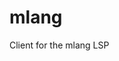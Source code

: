 # mlang

Client for the mlang LSP

<!-- ## Features -->
<!---->
<!-- Describe specific features of your extension including screenshots of your extension in action. Image paths are relative to this README file. -->
<!---->
<!-- For example if there is an image subfolder under your extension project workspace: -->
<!---->
<!-- \!\[feature X\]\(images/feature-x.png\) -->
<!---->
<!-- > Tip: Many popular extensions utilize animations. This is an excellent way to show off your extension! We recommend short, focused animations that are easy to follow. -->
<!---->
<!-- ## Requirements -->
<!---->
<!-- If you have any requirements or dependencies, add a section describing those and how to install and configure them. -->
<!---->
<!-- ## Extension Settings -->
<!---->
<!-- Include if your extension adds any VS Code settings through the `contributes.configuration` extension point. -->
<!---->
<!-- For example: -->
<!---->
<!-- This extension contributes the following settings: -->
<!---->
<!-- * `myExtension.enable`: Enable/disable this extension. -->
<!-- * `myExtension.thing`: Set to `blah` to do something. -->
<!---->
<!-- ## Known Issues -->
<!---->
<!-- Calling out known issues can help limit users opening duplicate issues against your extension. -->
<!---->
<!-- ## Release Notes -->
<!---->
<!-- Users appreciate release notes as you update your extension. -->
<!---->
<!-- ### 1.0.0 -->
<!---->
<!-- Initial release of ... -->
<!---->
<!-- ### 1.0.1 -->
<!---->
<!-- Fixed issue #. -->
<!---->
<!-- ### 1.1.0 -->
<!---->
<!-- Added features X, Y, and Z. -->
<!---->
<!-- --- -->
<!---->
<!-- ## Following extension guidelines -->
<!---->
<!-- Ensure that you've read through the extensions guidelines and follow the best practices for creating your extension. -->
<!---->
<!-- * [Extension Guidelines](https://code.visualstudio.com/api/references/extension-guidelines) -->
<!---->
<!-- ## Working with Markdown -->
<!---->
<!-- You can author your README using Visual Studio Code. Here are some useful editor keyboard shortcuts: -->
<!---->
<!-- * Split the editor (`Cmd+\` on macOS or `Ctrl+\` on Windows and Linux). -->
<!-- * Toggle preview (`Shift+Cmd+V` on macOS or `Shift+Ctrl+V` on Windows and Linux). -->
<!-- * Press `Ctrl+Space` (Windows, Linux, macOS) to see a list of Markdown snippets. -->
<!---->
<!-- ## For more information -->
<!---->
<!-- * [Visual Studio Code's Markdown Support](http://code.visualstudio.com/docs/languages/markdown) -->
<!-- * [Markdown Syntax Reference](https://help.github.com/articles/markdown-basics/) -->
<!---->
<!-- **Enjoy!** -->